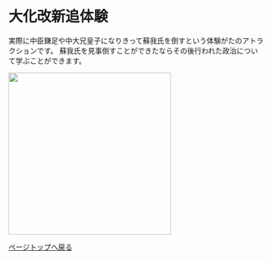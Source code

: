 # 大化改新追体験
  
  実際に中臣鎌足や中大兄皇子になりきって蘇我氏を倒すという体験がたのアトラクションです。
  蘇我氏を見事倒すことができたならその後行われた政治について学ぶことができます。
    
  <img src="https://takajo-soft16.github.io/NaraAsuka_Rekishi-land/b218b025143b41ae2e21b0c652849b7b_w.jpeg" width="320">
  
  
   [ページトップへ戻る](https://takajo-soft16.github.io/NaraAsuka_Rekishi-land/index)
